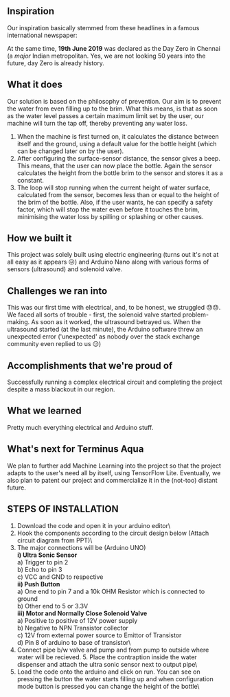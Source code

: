 ## Inspiration
Our inspiration basically stemmed from these headlines in a famous international newspaper:



At the same time, **19th June 2019** was declared as the Day Zero in Chennai (a *major* Indian metropolitan. Yes, we are not looking 50 years into the future, day Zero is already history.

## What it does
Our solution is based on the philosophy of prevention. Our aim is to prevent the water from even filling up to the brim.
What this means, is that as soon as the water level passes a certain maximum limit set by the user, our machine will turn the tap off, thereby preventing any water loss.

1. When the machine is first turned on, it calculates the distance between itself and the ground, using a default value for the bottle height (which can be changed later on by the user).
2. After configuring the surface-sensor distance, the sensor gives a beep. This means, that the user can now place the bottle. Again the sensor calculates the height from the bottle brim to the sensor and stores it as a constant.
3. The loop will stop running when the current height of water surface, calculated from the sensor, becomes less than or equal to the height of the brim of the bottle. Also, if the user wants, he can specify a safety factor, which will stop the water even before it touches the brim, minimising the water loss by spilling or splashing or other causes.


## How we built it
This project was solely built using electric engineering (turns out it's not at all easy as it appears 😖) and Arduino Nano along with various forms of sensors (ultrasound) and solenoid valve.

## Challenges we ran into
This was our first time with electrical, and, to be honest, we struggled 😓😓. We faced all sorts of trouble - first, the solenoid valve started problem-making. As soon as it worked, the ultrasound betrayed us. When the ultrasound started (at the last minute), the Arduino software threw an unexpected error ('unexpected' as nobody over the stack exchange community even replied to us 😔)

## Accomplishments that we're proud of
Successfully running a complex electrical circuit and completing the project despite a mass blackout in our region.

## What we learned
Pretty much everything electrical and Arduino stuff.

## What's next for Terminus Aqua
We plan to further add Machine Learning into the project so that the project adapts to the user's need all by itself, using TensorFlow Lite. Eventually, we also plan to patent our project and commercialize it in the (not-too) distant future.

## STEPS OF INSTALLATION
1. Download the code and open it in your arduino editor\
2. Hook the components according to the circuit design below (Attach circuit diagram from PPT)\
3. The major connections will be (Arduino UNO)\
**i) Ultra Sonic Sensor**\
        a) Trigger to pin 2\
        b) Echo to pin 3\
        c) VCC and GND to respective \
**ii) Push Button**\
        a) One end to pin 7 and a 10k OHM Resistor which is connected to ground\
        b) Other end to 5 or 3.3V\
**iii) Motor and Normally Close Solenoid Valve**\
        a) Positive to positive of 12V power supply\
        b) Negative to NPN Transistor collector\
        c) 12V from external power source to Emittor of Transistor\
        d) Pin 8 of arduino to base of transistor\
4.  Connect pipe b/w valve and pump and from pump to outside where water will be recieved. 5. Place the contraption inside the water dispenser and attach the ultra sonic sensor next to output pipe\
6. Load the code onto the arduino and click on run. You can see on pressing the button the water starts filling up and when configuration mode button is pressed you can change the height of the bottle\
